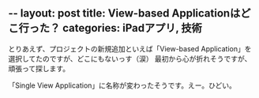 --
layout: post
title: View-based Applicationはどこ行った？
categories: iPadアプリ, 技術
--

とりあえず、プロジェクトの新規追加といえば「View-based Application」を選択してたのですが、どこにもないっす（涙）
最初から心が折れそうですが、頑張って探します。

「Single View Application」に名称が変わったそうです。えー。ひどい。


